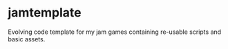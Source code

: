 # jamtemplate
Evolving code template for my jam games containing re-usable scripts and basic assets.
